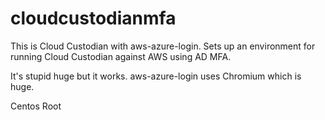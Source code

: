 # cloudcustodianmfa

This is Cloud Custodian with aws-azure-login. Sets up an environment for running Cloud Custodian against AWS using AD MFA.

It's stupid huge but it works. aws-azure-login uses Chromium which is huge.

Centos Root
